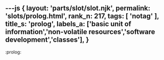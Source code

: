 ---js
{
  layout: 'parts/slot/slot.njk',
  permalink: 'slots/prolog.html',
  rank_n: 217,
  tags: [ 'notag' ],
  title_s: 'prolog',
  labels_a: ['basic unit of information','non-volatile resources','software development','classes'],
}
---
:prolog:

